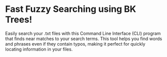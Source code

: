 # Fast Fuzzy Searching using BK Trees!
Easily search your .txt files with this Command Line Interface (CLI) program that finds near matches to your search terms. This tool helps you find words and phrases even if they contain typos, making it perfect for quickly locating information in your files.
